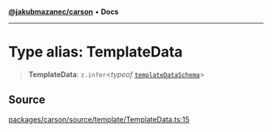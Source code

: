 [**@jakubmazanec/carson**](../README.md) • **Docs**

---

# Type alias: TemplateData

> **TemplateData**: `z.infer`\<_typeof_ [`templateDataSchema`](../variables/templateDataSchema.md)\>

## Source

[packages/carson/source/template/TemplateData.ts:15](https://github.com/jakubmazanec/js-tools/blob/7be96c9bc335915647cfe729050b17fe2580309a/packages/carson/source/template/TemplateData.ts#L15)
